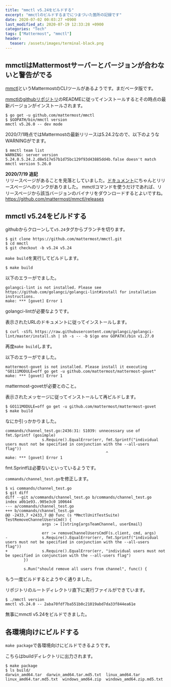 ```yaml
---
title: "mmctl v5.24をビルドする"
excerpt: "mmctlのビルドするまでにつまづいた箇所の記録です"
date: 2020-07-02 00:03:27 +0900
last_modified_at: 2020-07-19 12:33:28 +0900
categories: "Tech"
tags: ["Mattermost", "mmctl"]
header:
  teaser: /assets/images/terminal-black.png
---
```


## mmctlはMattermostサーバーとバージョンが合わないと警告がでる

[mmctl](https://docs.mattermost.com/administration/mmctl-cli-tool.html)というMattermostのCLIツールがあるようです。まだベータ版です。

[mmctlのgithubリポジトリ](https://github.com/mattermost/mmctl)のREADMEに従ってインストールするとその時点の最新バージョンがインストールされます。

```
$ go get -u github.com/mattermost/mmctl
$ $GOPATH/bin/mmctl version
mmctl v5.26.0 -- dev mode
```

2020/7/1時点ではMattermostの最新リリースは5.24.2なので、以下のようなWARNINGがでます。

```
$ mmctl team list
WARNING: server version 5.24.0.5.24.2.d8e517e57b1d75bc129f93d43885dd4b.false doesn't match mmctl version 5.26.0
```

**2020/7/19 追記**  
リリースページがあることを見落としていました。[ドキュメント](https://docs.mattermost.com/administration/mmctl-cli-tool.html#installing-mmctl)にちゃんとリリースページへのリンクがありました。
mmctlコマンドを使うだけであれば、リリースページから該当バージョンのバイナリをダウンロードするとよいですね。
<https://github.com/mattermost/mmctl/releases>

## mmctl v5.24をビルドする

githubからクローンして`v5.24`タグからブランチを切ります。

```
$ git clone https://github.com/mattermost/mmctl.git
$ cd mmctl
$ git checkout -b v5.24 v5.24
```

`make build`を実行してビルドします。

```
$ make build
```

以下のエラーがでました。

```
golangci-lint is not installed. Please see https://github.com/golangci/golangci-lint#install for installation instructions.
make: *** [govet] Error 1
```

golangci-lintが必要なようです。

表示されたURLのドキュメントに従ってインストールします。

```
$ curl -sSfL https://raw.githubusercontent.com/golangci/golangci-lint/master/install.sh | sh -s -- -b $(go env GOPATH)/bin v1.27.0
```

再度`make build`します。

以下のエラーがでました。

```
mattermost-govet is not installed. Please install it executing "GO111MODULE=off go get -u github.com/mattermost/mattermost-govet"
make: *** [govet] Error 1
```

mattermost-govetが必要とのこと。

表示されたメッセージに従ってインストールして再ビルドします。

```
$ GO111MODULE=off go get -u github.com/mattermost/mattermost-govet
$ make build
```

なにか引っかかりました。

```
commands/channel_test.go:2436:31: S1039: unnecessary use of fmt.Sprintf (gosimple)
                s.Require().EqualError(err, fmt.Sprintf("individual users must not be specified in conjunction with the --all-users flag"))
                                            ^
make: *** [govet] Error 1
```

fmt.Sprintfは必要ないといっているようです。

`commands/channel_test.go`を修正します。

```
$ vi commands/channel_test.go
$ git diff
diff --git a/commands/channel_test.go b/commands/channel_test.go
index a0b1e93..905e3c0 100644
--- a/commands/channel_test.go
+++ b/commands/channel_test.go
@@ -2433,7 +2433,7 @@ func (s *MmctlUnitTestSuite) TestRemoveChannelUsersCmd() {
                args := []string{argsTeamChannel, userEmail}

                err := removeChannelUsersCmdF(s.client, cmd, args)
-               s.Require().EqualError(err, fmt.Sprintf("individual users must not be specified in conjunction with the --all-users flag"))
+               s.Require().EqualError(err, "individual users must not be specified in conjunction with the --all-users flag")
        })

        s.Run("should remove all users from channel", func() {
```

もう一度ビルドするとようやく通りました。

リポジトリのルートディレクトリ直下に実行ファイルができています。

```
$ ./mmctl version
mmctl v5.24.0 -- 2aba70fdf7ba551b0c21019abd7da33f844ea61e
```

無事にmmctl v5.24をビルドできました。

## 各環境向けにビルドする

`make package`で各環境向けにビルドできるようです。

こちらはbuildディレクトリに出力されます。

```
$ make package
$ ls build/
darwin_amd64.tar  darwin_amd64.tar.md5.txt  linux_amd64.tar  linux_amd64.tar.md5.txt  windows_amd64.zip  windows_amd64.zip.md5.txt
```

